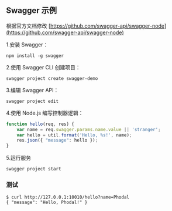 ## Swagger 示例

根据官方文档修改 [https://github.com/swagger-api/swagger-node](https://github.com/swagger-api/swagger-node)

1.安装 Swagger：

```
npm install -g swagger
```

2.使用 Swagger CLI 创建项目：

```
swagger project create swagger-demo
```

3.编辑 Swagger API：

```
swagger project edit
```

4.使用 Node.js 编写控制器逻辑：

```javascript
function hello(req, res) {
    var name = req.swagger.params.name.value || 'stranger';
    var hello = util.format('Hello, %s!', name);
    res.json({ "message": hello });
}
```

5.运行服务

```
swagger project start
```

### 测试

```
$ curl http://127.0.0.1:10010/hello?name=Phodal
{ "message": "Hello, Phodal!" }
```

